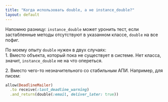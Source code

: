 ```yaml
---
title: "Когда использовать double, а не instance_double?"
layout: default
---
```


Напомню разницу: `instance_double` может уронить тест, если застабленные методы отсутствуют в указанном классе, `double` на все пофиг.

По моему опыту `double` нужен в двух случаях:  
1\. Вместо объекта, который пока не существует в системе. Нет класса, значит, `instance_double` не на что опереться.

2\. Вместо чего-то незначительного со стабильным АПИ. Например, для писем:

```ruby
allow(DeadlineMailer)
  .to receive(:last_deadline_warning)
  .and_return(double(:email, deliver_later: true))
```

